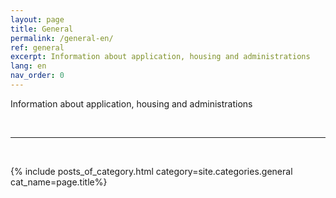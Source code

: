 ```yaml
---
layout: page
title: General
permalink: /general-en/
ref: general
excerpt: Information about application, housing and administrations
lang: en
nav_order: 0
---
```


Information about application, housing and administrations

<br>
<hr>
<br>

{% include posts_of_category.html category=site.categories.general cat_name=page.title%}
